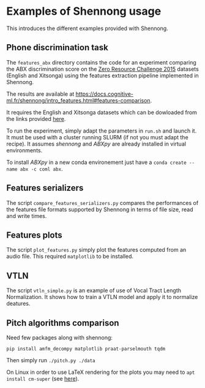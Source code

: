 # Examples of Shennong usage

This introduces the different examples provided with Shennong.

## Phone discrimination task

The ``features_abx`` directory contains the code for an experiment comparing the
ABX discrimination score on the [Zero Resource Challenge
2015](https://zerosspeech.com/2015) datasets (English and Xitsonga) using the
features extraction pipeline implemented in Shennong.

The results are available at
https://docs.cognitive-ml.fr/shennong/intro_features.html#features-comparison.

It requires the English and Xitsonga datasets which can be dowloaded from the
links provided
[here](https://github.com/bootphon/Zerospeech2015#zerospeech-challenge-2015).

To run the experiment, simply adapt the parameters in `run.sh` and launch it.
It must be used with a cluster running SLURM (if not you must adapt the recipe).
It assumes *shennong* and *ABXpy* are already installed in virtual environments.

To install *ABXpy* in a new conda environement just have a ``conda create --name
abx -c coml abx``.


## Features serializers

The script ``compare_features_serializers.py`` compares the performances of the
features file formats supported by Shennong in terms of file size, read and
write times.


## Features plots

The script ``plot_features.py`` simply plot the features computed from an audio
file. This required ``matplotlib`` to be installed.


## VTLN

The script ``vtln_simple.py`` is an example of use of Vocal Tract Length
Normalization. It shows how to train a VTLN model and apply it to normalize
deatures.


## Pitch algorithms comparison

Need few packages along with shennong:

    pip install amfm_decompy matplotlib praat-parselmouth tqdm

Then simply run `./pitch.py ./data`

On Linux in order to use LaTeX rendering for the plots you may need to `apt
install cm-super` (see
[here](https://github.com/matplotlib/matplotlib/issues/16911)).

